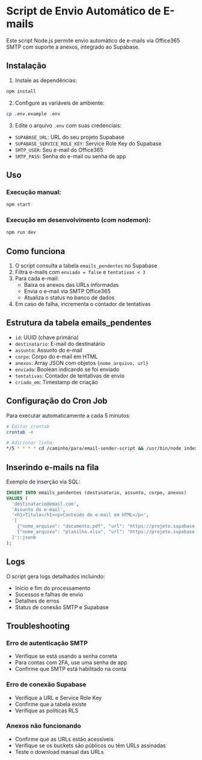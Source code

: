 # Script de Envio Automático de E-mails

Este script Node.js permite envio automático de e-mails via Office365 SMTP com suporte a anexos, integrado ao Supabase.

## Instalação

1. Instale as dependências:
```bash
npm install
```

2. Configure as variáveis de ambiente:
```bash
cp .env.example .env
```

3. Edite o arquivo `.env` com suas credenciais:
- `SUPABASE_URL`: URL do seu projeto Supabase
- `SUPABASE_SERVICE_ROLE_KEY`: Service Role Key do Supabase
- `SMTP_USER`: Seu e-mail do Office365
- `SMTP_PASS`: Senha do e-mail ou senha de app

## Uso

### Execução manual:
```bash
npm start
```

### Execução em desenvolvimento (com nodemon):
```bash
npm run dev
```

## Como funciona

1. O script consulta a tabela `emails_pendentes` no Supabase
2. Filtra e-mails com `enviado = false` e `tentativas < 3`
3. Para cada e-mail:
   - Baixa os anexos das URLs informadas
   - Envia o e-mail via SMTP Office365
   - Atualiza o status no banco de dados
4. Em caso de falha, incrementa o contador de tentativas

## Estrutura da tabela emails_pendentes

- `id`: UUID (chave primária)
- `destinatario`: E-mail do destinatário
- `assunto`: Assunto do e-mail
- `corpo`: Corpo do e-mail em HTML
- `anexos`: Array JSON com objetos `{nome_arquivo, url}`
- `enviado`: Boolean indicando se foi enviado
- `tentativas`: Contador de tentativas de envio
- `criado_em`: Timestamp de criação

## Configuração do Cron Job

Para executar automaticamente a cada 5 minutos:

```bash
# Editar crontab
crontab -e

# Adicionar linha:
*/5 * * * * cd /caminho/para/email-sender-script && /usr/bin/node index.js >> /var/log/email-sender.log 2>&1
```

## Inserindo e-mails na fila

Exemplo de inserção via SQL:
```sql
INSERT INTO emails_pendentes (destinatario, assunto, corpo, anexos) 
VALUES (
  'destinatario@email.com',
  'Assunto do e-mail',
  '<h1>Título</h1><p>Conteúdo do e-mail em HTML</p>',
  '[
    {"nome_arquivo": "documento.pdf", "url": "https://projeto.supabase.co/storage/v1/object/public/bucket/arquivo.pdf"},
    {"nome_arquivo": "planilha.xlsx", "url": "https://projeto.supabase.co/storage/v1/object/public/bucket/planilha.xlsx"}
  ]'::jsonb
);
```

## Logs

O script gera logs detalhados incluindo:
- Início e fim do processamento
- Sucessos e falhas de envio
- Detalhes de erros
- Status de conexão SMTP e Supabase

## Troubleshooting

### Erro de autenticação SMTP
- Verifique se está usando a senha correta
- Para contas com 2FA, use uma senha de app
- Confirme que SMTP está habilitado na conta

### Erro de conexão Supabase
- Verifique a URL e Service Role Key
- Confirme que a tabela existe
- Verifique as políticas RLS

### Anexos não funcionando
- Confirme que as URLs estão acessíveis
- Verifique se os buckets são públicos ou têm URLs assinadas
- Teste o download manual das URLs